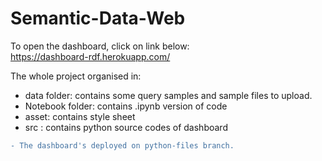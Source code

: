 # Semantic-Data-Web

To open the dashboard, click on link below:  
https://dashboard-rdf.herokuapp.com/



The whole project organised in:


- data folder: contains some query samples and sample files to upload.
- Notebook folder: contains .ipynb version of code
- asset: contains style sheet
- src : contains python source codes of dashboard


```diff
- The dashboard's deployed on python-files branch.

